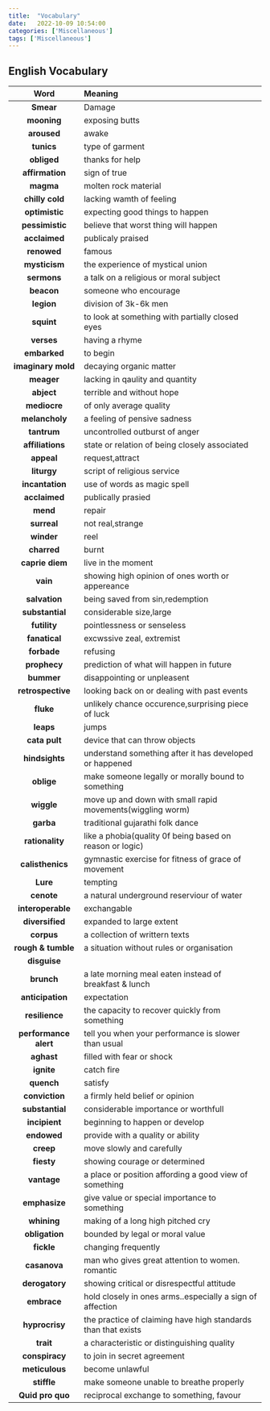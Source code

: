 ```yaml
---
title:  "Vocabulary"
date:   2022-10-09 10:54:00
categories: ['Miscellaneous']
tags: ['Miscellaneous']
---
```


## English Vocabulary

|  Word  | Meaning |    
|:--:| :---- |
| **Smear** | Damage |
| **mooning**  |  exposing butts |
| **aroused** |  awake |
| **tunics** |  type of garment |
| **obliged**  |  thanks for help |
| **affirmation**  | sign of true   |
| **magma** |molten rock material   |
| **chilly cold**| lacking wamth of feeling  |
| **optimistic** |  expecting good things to happen |
| **pessimistic** | believe that worst thing will happen |
| **acclaimed** |publicaly praised   |
| **renowed** | famous  |
| **mysticism** | the experience of mystical union |
| **sermons** | a talk on a religious or moral subject  |
| **beacon** | someone who encourage  |
| **legion** | division of 3k-6k men  |
| **squint** | to look at something with partially closed eyes  |
| **verses** |  having a rhyme |
| **embarked**  |to begin   |
| **imaginary mold** | decaying organic matter  |
| **meager** | lacking in qaulity and quantity  |
| **abject** | terrible and without hope  |
| **mediocre** |  of only average quality |
| **melancholy**  | a feeling of pensive sadness  |
| **tantrum**  | uncontrolled outburst of anger  |
| **affiliations**  |state or relation of being closely associated   |
| **appeal** | request,attract  |
| **liturgy** | script of religious service  |
| **incantation**  |use of words as magic spell   |
| **acclaimed**  | publically prasied  |
| **mend**  |repair   |
| **surreal** | not real,strange  |
| **winder** |reel   |
|  **charred** |burnt   |
| **caprie diem**  | live in the moment  |
| **vain**  | showing high opinion of ones worth or appereance  |
| **salvation** | being saved from sin,redemption  |
| **substantial** |considerable size,large   |
| **futility** | pointlessness or senseless  |
| **fanatical** | excwssive zeal, extremist  |
| **forbade** | refusing  |
| **prophecy**  | prediction of what will happen in future  |
| **bummer**  | disappointing or unpleasent  |
| **retrospective**  | looking back on or dealing with past events  |
| **fluke** | unlikely chance occurence,surprising piece of luck  |
| **leaps** | jumps  |
| **cata pult** | device that can throw objects  |
| **hindsights** |understand something after it has developed or happened   |
| **oblige** |make someone legally or morally bound to something   |
| **wiggle** |move up and down with small rapid movements(wiggling worm)   |
| **garba**  | traditional gujarathi folk dance  |
| **rationality** |like a phobia(quality 0f being based on reason or logic)   |
| **calisthenics**  |gymnastic exercise for fitness of grace of movement   |
| **Lure** | tempting  |
| **cenote** | a natural underground reserviour of water  |
| **interoperable** | exchangable  |
| **diversified** | expanded to large extent  |
| **corpus** | a collection of writtern texts  |
| **rough & tumble** | a situation without rules or organisation  |
| **disguise** |   |
| **brunch** | a late morning meal eaten instead of breakfast & lunch  |
| **anticipation** | expectation  |
| **resilience** |  the capacity to recover quickly from something |
| **performance alert** | tell you when your performance is slower than usual  |
| **aghast** | filled with fear or shock  |
| **ignite** | catch fire  |
| **quench**  | satisfy  |
| **conviction** | a firmly held belief or opinion   |
| **substantial** | considerable importance or worthfull |
| **incipient** | beginning to happen or develop  |
| **endowed** |  provide with a quality or ability |
| **creep** | move slowly and carefully  |
| **fiesty** | showing courage or determined |
| **vantage** | a place or position affording a good view of something  |
| **emphasize** | give value or special importance to something  |
| **whining** | making of a long high pitched cry  |
| **obligation** | bounded by legal or moral value  |
| **fickle** | changing frequently  |
| **casanova** | man who gives great attention to women. romantic  |
| **derogatory** | showing critical or disrespectful attitude  |
| **embrace** | hold closely in ones arms..especially a sign of affection  |
| **hyprocrisy** | the practice of claiming have high standards than that exists |
| **trait**  | a characteristic or distinguishing quality  |
| **conspiracy** | to join in secret agreement  |
| **meticulous** | become unlawful  |
| **stiffle** | make someone unable to breathe properly  |
| **Quid pro quo** | reciprocal exchange to something, favour   |